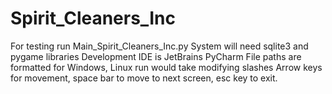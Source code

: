 # Spirit_Cleaners_Inc
For testing run Main_Spirit_Cleaners_Inc.py
System will need sqlite3 and pygame libraries
Development IDE is JetBrains PyCharm
File paths are formatted for Windows, Linux run would take modifying slashes
Arrow keys for movement, space bar to move to next screen, esc key to exit.
